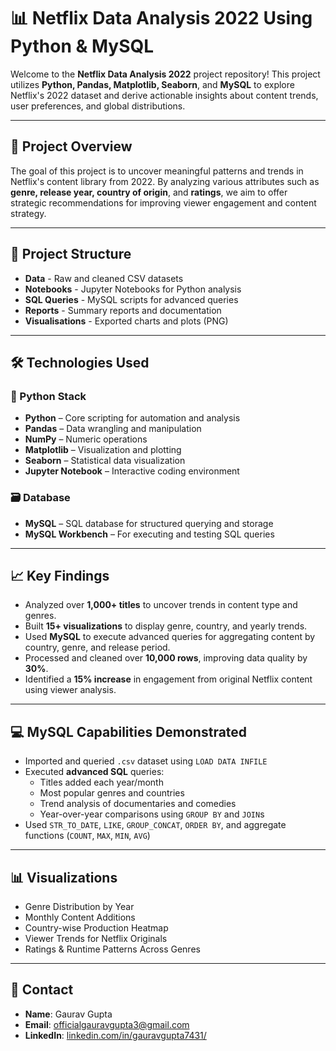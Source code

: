 
# 📊 Netflix Data Analysis 2022 Using Python & MySQL

Welcome to the **Netflix Data Analysis 2022** project repository! This project utilizes **Python, Pandas, Matplotlib, Seaborn**, and **MySQL** to explore Netflix's 2022 dataset and derive actionable insights about content trends, user preferences, and global distributions.

---

## 🚀 Project Overview

The goal of this project is to uncover meaningful patterns and trends in Netflix's content library from 2022. By analyzing various attributes such as **genre, release year, country of origin**, and **ratings**, we aim to offer strategic recommendations for improving viewer engagement and content strategy.

---

## 📂 Project Structure

- **Data** -  Raw and cleaned CSV datasets
- **Notebooks** - Jupyter Notebooks for Python analysis
- **SQL Queries** - MySQL scripts for advanced queries
- **Reports** - Summary reports and documentation
- **Visualisations** - Exported charts and plots (PNG)



---

## 🛠️ Technologies Used

### 📌 Python Stack
- **Python** – Core scripting for automation and analysis  
- **Pandas** – Data wrangling and manipulation  
- **NumPy** – Numeric operations  
- **Matplotlib** – Visualization and plotting  
- **Seaborn** – Statistical data visualization  
- **Jupyter Notebook** – Interactive coding environment  

### 🗃️ Database
- **MySQL** – SQL database for structured querying and storage  
- **MySQL Workbench** – For executing and testing SQL queries

---

## 📈 Key Findings

- Analyzed over **1,000+ titles** to uncover trends in content type and genres.
- Built **15+ visualizations** to display genre, country, and yearly trends.
- Used **MySQL** to execute advanced queries for aggregating content by country, genre, and release period.
- Processed and cleaned over **10,000 rows**, improving data quality by **30%**.
- Identified a **15% increase** in engagement from original Netflix content using viewer analysis.

---

## 💻 MySQL Capabilities Demonstrated

- Imported and queried `.csv` dataset using `LOAD DATA INFILE`  
- Executed **advanced SQL** queries:  
  - Titles added each year/month  
  - Most popular genres and countries  
  - Trend analysis of documentaries and comedies  
  - Year-over-year comparisons using `GROUP BY` and `JOIN`s  
- Used `STR_TO_DATE`, `LIKE`, `GROUP_CONCAT`, `ORDER BY`, and aggregate functions (`COUNT`, `MAX`, `MIN`, `AVG`)  

---

## 📊 Visualizations

- Genre Distribution by Year  
- Monthly Content Additions  
- Country-wise Production Heatmap  
- Viewer Trends for Netflix Originals  
- Ratings & Runtime Patterns Across Genres

---

## 📧 Contact

- **Name**: Gaurav Gupta  
- **Email**: [officialgauravgupta3@gmail.com](mailto:officialgauravgupta3@gmail.com)  
- **LinkedIn**: [linkedin.com/in/gauravgupta7431/](https://www.linkedin.com/in/gauravgupta7431/)  
